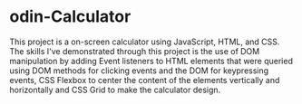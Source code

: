 # odin-Calculator

This project is a on-screen calculator using JavaScript, HTML, and CSS. The skills I've demonstrated through this project is the use of DOM manipulation by adding Event listeners to HTML elements that were queried using DOM methods for clicking events and the DOM for keypressing events, CSS Flexbox to center the content of the elements vertically and horizontally and CSS Grid to make the calculator design.
